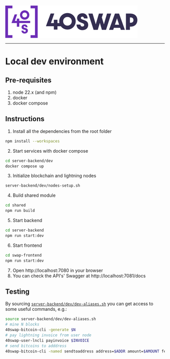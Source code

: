 ![40swap logo](./swap-frontend/src/assets/brand.svg)

---

# Local dev environment

## Pre-requisites

1. node 22.x (and npm)
2. docker
3. docker compose

## Instructions

1. Install all the dependencies from the root folder
```bash
npm install --workspaces
```
2. Start services with docker compose 
```bash
cd server-backend/dev
docker compose up
```
3. Initialize blockchain and lightning nodes
```bash
server-backend/dev/nodes-setup.sh
```
4. Build shared module
```bash
cd shared
npm run build
```
5. Start backend
```bash
cd server-backend
npm run start:dev
```
6. Start frontend
```bash
cd swap-frontend
npm run start:dev
```
7. Open http://localhost:7080 in your browser
8. You can check the API's' Swagger at http://localhost:7081/docs

## Testing

By sourcing [`server-backend/dev/dev-aliases.sh`](server-backend/dev/dev-aliases.sh) you can get access to some useful commands, e.g.:
```bash
source server-backend/dev/dev-aliases.sh
# mine N blocks
40swap-bitcoin-cli -generate $N
# pay lightning invoice from user node      
40swap-user-lncli payinvoice $INVOICE
# send bitcoins to adddress
40swap-bitcoin-cli -named sendtoaddress address=$ADDR amount=$AMOUNT fee_rate=25
```
